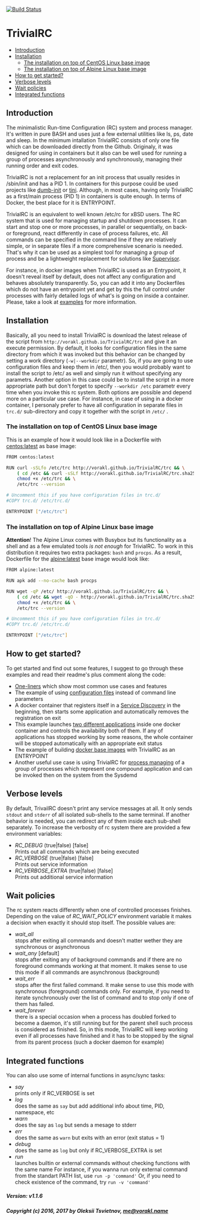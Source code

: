 [![Build Status](https://api.travis-ci.org/vorakl/TrivialRC.png)](https://travis-ci.org/vorakl/TrivialRC)

# TrivialRC

* [Introduction](#introduction)
* [Installation](#installation)
    * [The installation on top of CentOS Linux base image](#the-installation-on-top-of-centos-linux-base-image)
    * [The installation on top of Alpine Linux base image](#the-installation-on-top-of-alpine-linux-base-image)
* [How to get started?](#how-to-get-started)
* [Verbose levels](#verbose-levels)
* [Wait policies](#wait-policies)
* [Integrated functions](#integrated-functions)

## Introduction

The minimalistic Run-time Configuration (RC) system and process manager.
It's written in pure BASH and uses just a few external utilities like ls, ps, date and sleep.
In the minimum intallation TrivialRC consists of only one file which can be downloaded directly from the Github.
Originaly, it was designed for using in containers but it also can be well used for running a group of processes
asynchronously and synchronously, managing their running order and exit codes.

TrivialRC is not a replacement for an init process that usually resides in /sbin/init
and has a PID 1. In containers for this purpose could be used projects like
[dumb-init](https://github.com/Yelp/dumb-init) or [tini](https://github.com/krallin/tini).
Although, in most cases, having only TrivialRC as a first/main process (PID 1) in containers is quite enough.
In terms of Docker, the best place for it is ENTRYPOINT.

TrivialRC is an equivalent to well known /etc/rc for xBSD users. The RC system that is used for
managing startup and shutdown processes. It can start and stop one or more processes,
in parallel or sequentially, on back- or foreground, react differently in case of process failures, etc.
All commands can be specified in the command line if they are relatively simple, or in separate files
if a more comprehensive scenario is needed. That's why it can be used as a simplest tool for managing 
a group of process and be a lightweight replacement for solutions like [Supervisor](https://github.com/Supervisor/supervisor).

For instance, in docker images when TrivialRC is used as an Entrypoint, it doesn't reveal itself by default,
does not affect any configuration and behaves absolutely transparently. So, you can add it into
any Dockerfiles which do not have an entrypoint yet and get by this the full control under processes 
with fairly detailed logs of what's is going on inside a container. Please, take a look at [examples](https://github.com/vorakl/TrivialRC/tree/master/examples) for more information.

## Installation

Basically, all you need to install TrivialRC is download the latest release of the script from `http://vorakl.github.io/TrivialRC/trc`
and give it an execute permission. By default, it looks for configuration files in the same directory from which it was invoked but this behavior can be changed by setting a work directory (`-w|--workdir` parametr). So, if you are going to use configuration files and keep them in /etc/, then you would probably want to install the script to /etc/ as well and simply run it without specifying any parametrs.
Another option in this case could be to install the script in a more appropriate path but don't forget to specify `--workdir /etc` parametr every time when you invoke this rc system. Both options are possible and depend more on a particular use case.
For instance, in case of using in a docker container, I personaly prefer to have all configuration in separate files in `trc.d/` sub-directory and copy it together with the script in `/etc/` . 

### The installation on top of CentOS Linux base image

This is an example of how it would look like in a Dockerfile with [centos:latest](https://hub.docker.com/_/centos/) as base image:

```bash
FROM centos:latest

RUN curl -sSLfo /etc/trc http://vorakl.github.io/TrivialRC/trc && \
    ( cd /etc && curl -sSLf http://vorakl.github.io/TrivialRC/trc.sha256 | sha256sum -c ) && \
    chmod +x /etc/trc && \
    /etc/trc --version

# Uncomment this if you have configuration files in trc.d/
#COPY trc.d/ /etc/trc.d/

ENTRYPOINT ["/etc/trc"]
```

### The installation on top of Alpine Linux base image

**Attention**! The Alpine Linux comes with Busybox but its functionality as a shell and as a few emulated tools *is not enough* for TrivialRC. To work in this distribution it requires two extra packages: `bash` and `procps`.
As a result, Dockerfile for the [alpine:latest](https://hub.docker.com/_/alpine/) base image would look like:

```bash
FROM alpine:latest

RUN apk add --no-cache bash procps

RUN wget -qP /etc/ http://vorakl.github.io/TrivialRC/trc && \
    ( cd /etc && wget -qO - http://vorakl.github.io/TrivialRC/trc.sha256 | sha256sum -c ) && \
    chmod +x /etc/trc && \
    /etc/trc --version

# Uncomment this if you have configuration files in trc.d/
#COPY trc.d/ /etc/trc.d/

ENTRYPOINT ["/etc/trc"]
```

## How to get started?

To get started and find out some features, I suggest to go through these examples and read their readme's plus comment along the code:

* [One-liners](https://github.com/vorakl/TrivialRC/blob/master/examples/one-liners/README.md) which show most common use cases and features
* The example of using [configuration files](https://github.com/vorakl/TrivialRC/tree/master/examples/config-files) instead of command line parameters
* A docker container that registers itself in a [Service Discovery](https://github.com/vorakl/TrivialRC/tree/master/examples/docker-service-discovery) in the beginning, then starts some application and automatically removes the registration on exit
* This example launches [two different applications](https://github.com/vorakl/TrivialRC/tree/master/examples/docker-two-apps) inside one docker container and controls the availability both of them. If any of applications has stopped working by some reasons, the whole container will be stopped automatically with an appropriate exit status
* The example of building [docker base images](https://github.com/vorakl/TrivialRC/tree/master/examples/docker-base-images) with TrivialRC as an ENTRYPOINT
* Another useful use case is using TrivialRC for [process managing](https://github.com/vorakl/TrivialRC/tree/master/examples/process-manager) of a group of processes which represent one compound application and can be invoked then on the system from the Sysdemd 

## Verbose levels

By default, TrivailRC doesn't print any service messages at all.
It only sends `stdout` and `stderr` of all isolated sub-shells to the same terminal.
If another behavior is needed, you can redirect any of them inside each sub-shell separately.
To increase the verbosity of rc system there are provided a few environment variables:

* *RC_DEBUG* (true|false) [false] <br />
    Prints out all commands which are being executed
* *RC_VERBOSE* (true|false) [false] <br />
    Prints out service information
* *RC_VERBOSE_EXTRA* (true|false) [false] <br />
    Prints out additional service information

## Wait policies

The rc system reacts differently when one of controlled processes finishes.
Depending on the value of *RC_WAIT_POLICY* environment variable it makes a decision when exactly it should stop itself.
The possible values are:

* *wait_all* <br />
    stops after exiting all commands and doesn't matter wether they are synchronous or asynchronous
* *wait_any*  [default] <br />
    stops after exiting any of background commands and if there are no foreground commands working at that moment. It makes sense to use this mode if all commands are asynchronous (background)
* *wait_err* <br />
    stops after the first failed command. It make sense to use this mode with synchronous (foreground) commands only. For example, if you need to iterate synchronously over the list of command and to stop only if one of them has failed.
* *wait_forever* <br />
    there is a special occasion when a process has doubled forked to become a daemon, it's still running but for the parent shell such process is considered as finished. So, in this mode, TrivialRC will keep working even if all processes have finished and it has to be stopped by the signal from its parent process (such a docker daemon for example)

## Integrated functions

You can also use some of internal functions in async/sync tasks:

* *say* <br />
    prints only if RC_VERBOSE is set
* *log* <br />
    does the same as `say` but add additional info about time, PID, namespace, etc
* *warn* <br />
    does the say as `log` but sends a mesage to stderr
* *err* <br />
    does the same as `warn` but exits with an error (exit status = 1)
* *debug* <br />
    does the same as `log` but only if RC_VERBOSE_EXTRA is set
* *run* <br />
    launches builtin or external commands without checking functions with the same name
    For instance, if you wanna run only external command from the standart PATH list, use `run -p 'command'`
    Or, if you need to check existence of the command, try `run -v 'command'`


##### Version: v1.1.6
##### Copyright (c) 2016, 2017 by Oleksii Tsvietnov, me@vorakl.name
